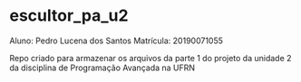 # escultor_pa_u2
Aluno: Pedro Lucena dos Santos 
Matrícula: 20190071055

Repo criado para armazenar os arquivos da parte 1 do projeto da unidade 2 da disciplina de Programação Avançada na UFRN

